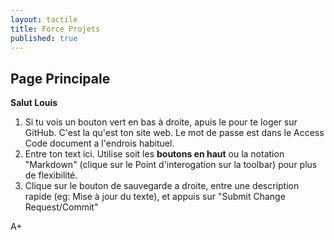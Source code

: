 ```yaml
---
layout: tactile
title: Force Projets
published: true
---
```


## Page Principale

__Salut Louis__

1. Si tu vois un bouton vert en bas à droite, apuis le pour te loger sur GitHub. C'est la qu'est ton site web. Le mot de passe est dans le Access Code document a l'endrois habituel.
1. Entre ton text ici. Utilise soit les **boutons en haut** ou la notation "Markdown" (clique sur le Point d'interogation sur la toolbar) pour plus de flexibilité.
1. Clique sur le bouton de sauvegarde a droite, entre une description rapide (eg: Mise à jour du texte), et appuis sur "Submit Change Request/Commit"

A+